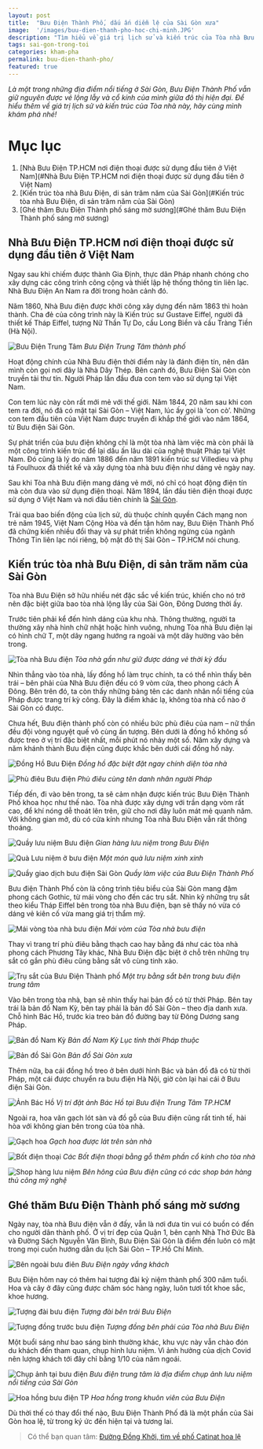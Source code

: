 ```yaml
---
layout: post
title:  "Bưu Điện Thành Phố, dấu ấn diễm lệ của Sài Gòn xưa"
image:  '/images/buu-dien-thanh-pho-hoc-chi-minh.JPG'
description: "Tìm hiểu về giá trị lịch sử và kiến trúc của Tòa nhà Bưu Điện Trung Tâm Thành Phố. Khám phá không gian bên trong và ngoài của Bưu Điện"
tags: sai-gon-trong-toi
categories: kham-pha
permalink: buu-dien-thanh-pho/
featured: true
---
```


_Là một trong những địa điểm nổi tiếng ở Sài Gòn, Bưu Điện Thành Phố vẫn giữ nguyên được vẻ lộng lẫy và cổ kính của mình giữa đô thị hiện đại. Để hiểu thêm về giá trị lịch sử và kiến trúc của Tòa nhà này, hãy cùng mình khám phá nhé!_

# Mục lục
1. [Nhà Bưu Điện TP.HCM nơi điện thoại được sử dụng đầu tiên ở Việt Nam](#Nhà Bưu Điện TP.HCM nơi điện thoại được sử dụng đầu tiên ở Việt Nam)
2. [Kiến trúc tòa nhà Bưu Điện, di sản trăm năm của Sài Gòn](#Kiến trúc tòa nhà Bưu Điện, di sản trăm năm của Sài Gòn)
3. [Ghé thăm Bưu Điện Thành phố sáng mờ sương](#Ghé thăm Bưu Điện Thành phố sáng mờ sương)

## Nhà Bưu Điện TP.HCM nơi điện thoại được sử dụng đầu tiên ở Việt Nam <a name="Nhà Bưu Điện TP.HCM nơi điện thoại được sử dụng đầu tiên ở Việt Nam"></a>

Ngay sau khi chiếm được thành Gia Định, thực dân Pháp nhanh chóng cho xây dựng các công trình công cộng và thiết lập hệ thống thông tin liên lạc. Nhà Bưu Điện An Nam ra đời trong hoàn cảnh đó.

Năm 1860, Nhà Bưu điện được khởi công xây dựng đến năm 1863 thì hoàn thành. Cha đẻ của công trình này là Kiến trúc sư Gustave Eiffel, người đã thiết kế Tháp Eiffel, tượng Nữ Thần Tự Do, cầu Long Biền và cầu Tràng Tiền (Hà Nội).

![Bưu Điện Trung Tâm](/images/Buu-dien-Sai-Gon.JPG)
_Bưu Điện Trung Tâm thành phố_ 

Hoạt động chính của Nhà Bưu điện thời điểm này là đánh điện tín, nên dân mình còn gọi nơi đây là Nhà Dây Thép. Bên cạnh đó, Bưu Điện Sài Gòn còn truyền tải thư tín. Người Pháp lần đầu đưa con tem vào sử dụng tại Việt Nam.

Con tem lúc này còn rất mới mẻ với thế giới. Năm 1844, 20 năm sau khi con tem ra đời, nó đã có mặt tại Sài Gòn – Việt Nam, lúc ấy gọi là ‘con cò’. Những con tem đầu tiên của Việt Nam được truyền đi khắp thế giới vào năm 1864, từ Bưu điện Sài Gòn.

Sự phát triển của bưu điện không chỉ là một tòa nhà làm việc mà còn phải là một công trình kiến trúc để lại dấu ấn lâu dài của nghệ thuật Pháp tại Việt Nam. Đó cũng là lý do năm 1886 đến năm 1891 kiến trúc sư Villedieu và phụ tá Foulhuox đã thiết kế và xây dựng tòa nhà bưu điện như dáng vẻ ngày nay.

Sau khi Tòa nhà Bưu điện mang dáng vẻ mới, nó chỉ có hoạt động điện tín mà còn đưa vào sử dụng điện thoại. Năm 1894, lần đầu tiên điện thoại được sử dụng ở Việt Nam và nơi đầu tiên chính là [Sài Gòn](https://vegiang.com/tag/sai-gon-trong-toi).

Trải qua bao biến động của lịch sử, dù thuộc chính quyền Cách mạng non trẻ năm 1945, Việt Nam Cộng Hòa và đến tận hôm nay, Bưu Điện Thành Phố đã chứng kiến nhiều đổi thay và sự phát triển không ngừng của ngành Thông Tin liên lạc nói riêng, bộ mặt đô thị Sài Gòn – TP.HCM nói chung. 

## Kiến trúc tòa nhà Bưu Điện, di sản trăm năm của Sài Gòn <a name="Kiến trúc tòa nhà Bưu Điện, di sản trăm năm của Sài Gòn "></a>

Tòa nhà Bưu Điện sở hữu nhiều nét đặc sắc về kiến trúc, khiến cho nó trở nên đặc biệt giữa bao tòa nhà lộng lẫy của Sài Gòn, Đông Dương thời ấy. 

Trước tiên phải kể đến hình dáng của khu nhà. Thông thường, người ta thường xây nhà hình chữ nhật hoặc hình vuông, nhưng Tòa nhà Bưu điện lại có hình chữ T, một dãy ngang hướng ra ngoài và một dãy hường vào bên trong.

![Tòa nhà Bưu điện](/images/tham-quan-Buu-dien-Thanh-Pho.JPG)
_Tòa nhà gần như giữ được dáng vẻ thời kỳ đầu_

Nhìn thẳng vào tòa nhà, lấy đồng hồ làm trục chính, ta có thể nhìn thấy bên trái – bên phải của Nhà Bưu điện đều có 9 vòm cửa, theo phong cách Á Đông. Bên trên đó, ta còn thấy những bảng tên các danh nhân nổi tiếng của Pháp được trang trí kỳ công. Đây là điểm khác lạ, không tòa nhà cổ nào ở Sài Gòn có được.

Chưa hết, Bưu điện thành phố còn có nhiều bức phù điêu của nam – nữ thần đều đội vòng nguyệt quế vô cùng ấn tượng. Bên dưới là đồng hồ không số được treo ở vị trí đặc biệt nhất, mỗi phút nó nhảy một số. Năm xây dựng và năm khánh thành Bưu điện cũng được khắc bên dưới cái đồng hồ này. 

![Đồng Hồ Bưu Điện](/images/dong-ho-buu-dien-thanh-pho.JPG)
_Đồng hồ đặc biệt đặt ngay chính diện tòa nhà_

![Phù điêu Bưu điện](/images/ten-danh-nhan-Phap-Buu-Dien-Thanh-pho.JPG)
_Phù điêu cùng tên danh nhân người Pháp_

Tiếp đến, đi vào bên trong, ta sẽ cảm nhận được kiến trúc Bưu Điện Thành Phố khoa học như thế nào. Tòa nhà được xây dựng với trần dạng vòm rất cao, để khí nóng dễ thoát lên trên, giữ cho nơi đây luôn mát mẻ quanh năm. Với không gian mở, dù có cửa kính nhưng Tòa nhà Bưu Điện vẫn rất thông thoáng.

![Quầy lưu niệm Bưu điện](/images/gian-hang-luu-niem-Buu-dien-thanh-pho.JPG)
_Gian hàng lưu niệm trong Bưu Điện_

![Quà Lưu niệm ở bưu điện](/images/do-luu-niem-Buu-dien-thanh-pho.JPG)
_Một món quà lưu niệm xinh xinh_

![Quầy giao dịch bưu điện Sài Gòn](/images/gio-lam-viec-Buu-Dien-thanh-pho.JPG)
_Quầy làm việc của Bưu Điện Thành Phố_

Bưu điện Thành Phố còn là công trình tiêu biểu của Sài Gòn mang đậm phong cách Gothic, từ mái vòng cho đến các trụ sắt. Nhìn kỹ những trụ sắt theo kiểu Tháp Eiffel bên trong tòa nhà Bưu điện, bạn sẽ thấy nó vừa có dáng vẻ kiên cố vừa mang giá trị thẩm mỹ.

![Mái vòng tòa nhà bưu điện](/images/mai-vom-buu-dien-thanh-pho.JPG)
_Mái vòm của Tòa nhà bưu điện_

Thay vì trang trí phù điêu bằng thạch cao hay bằng đá như các tòa nhà phong cách Phương Tây khác, Nhà Bưu Điện đặc biệt ở chỗ trên những trụ sắt có gắn phù điêu cũng bằng sắt vô cùng tinh xảo.

![Trụ sắt của Bưu Điện Thành phố](/images/tru-sat-buu-dien-thanh-pho.JPG)
_Một trụ bằng sắt bên trong bưu điện trung tâm_

Vào bên trong tòa nhà, bạn sẽ nhìn thấy hai bản đồ có từ thời Pháp. Bên tay trái là bản đồ Nam Kỳ, bên tay phải là bản đồ Sài Gòn – theo địa danh xưa. Chỗ hình Bác Hồ, trước kia treo bản đồ đường bay từ Đông Dương sang Pháp. 

![Bản đồ Nam Kỳ](/images/ban-do-Nam-Ky-Buu-Dien-Thanh-Pho.JPG)
_Bản đồ Nam Kỳ Lục tỉnh thời Pháp thuộc_

![Bản đồ Sài Gòn](/images/ban-do-Sai-Gon-xua-Buu-Dien-Thanh-pho.JPG)
_Bản đồ Sài Gòn xưa_

Thêm nữa, ba cái đồng hồ treo ở bên dưới hình Bác và bản đồ đã có từ thời Pháp, một cái được chuyển ra bưu điện Hà Nội, giờ còn lại hai cái ở Bưu điện Sài Gòn. 

![Ảnh Bác Hồ](/images/anh-bac-ho-buu-dien-thanh-pho.JPG)
_Vị trí đặt ảnh Bác Hồ tại Bưu điện Trung Tâm TP.HCM_

Ngoài ra, hoa văn gạch lót sàn và đồ gỗ của Bưu điện cũng rất tinh tế, hài hòa với không gian bên trong của tòa nhà.

![Gạch hoa](/images/gach-hoa-Buu-dien-thanh-pho.JPG)
_Gạch hoa được lát trên sàn nhà_

![Bốt điện thoại](/images/khung-go-buu-dien-Thanh-pho.JPG)
_Các Bốt điện thoại bằng gỗ thêm phần cổ kính cho tòa nhà_

![Shop hàng lưu niệm](/images/quay-luu-niem-buu-dien-thanh-pho.JPG)
_Bên hông của Bưu điện cũng có các shop bán hàng thủ công mỹ nghệ_

## Ghé thăm Bưu Điện Thành phố sáng mờ sương <a name=" Ghé thăm Bưu Điện Thành phố sáng mờ sương"></a>

Ngày nay, tòa nhà Bưu điện vẫn ở đấy, vẫn là nơi đưa tin vui có buồn có đến cho người dân thành phố. Ở vị trí đẹp của Quận 1, bên cạnh Nhà Thờ Đức Bà và Đường Sách Nguyễn Văn Bình, Bưu Điện Sài Gòn là điểm đến luôn có mặt trong mọi cuốn hướng dẫn du lịch Sài Gòn – TP.Hồ Chí Minh.

![Bên ngoài bưu điên](/images/buu-dien-thanh-pho-vang-khach.JPG)
_Bưu Điện ngày vắng khách_

Bưu Điện hôm nay có thêm hai tượng đài kỷ niệm thành phố 300 năm tuổi. Hoa và cây ở đây cũng được chăm sóc hàng ngày, luôn tươi tốt khoe sắc, khoe hương.

![Tượng đài bưu điện](/images/tuong-buu-dien-sai-gon.JPG)
_Tượng đài bên trái Bưu Điện_

![Tượng đồng trước bưu điện](/images/tuong-dai-Buu-Dien-Thanh-Pho.JPG)
_Tượng đồng bên phải của Tòa nhà Bưu Điện_

Một buổi sáng như bao sáng bình thường khác, khu vực này vẫn chào đón du khách đến tham quan, chụp hình lưu niệm. Vì ảnh hưởng của dịch Covid nên lượng khách tới đây chỉ bằng 1/10 của năm ngoái.

![Chụp ảnh tại bưu điện](/images/chup-anh-luu-niem-Buu-Dien-Thanh-Pho.JPG)
_Bưu điện trung tâm là địa điểm chụp ảnh lưu niệm nổi tiếng của Sài Gòn_

![Hoa hồng bưu điện TP](/images/hoa-hong-Buu-Dien-Thanh-Pho.JPG)
_Hoa hồng trong khuôn viên của Bưu Điện_

Dù thời thế có thay đổi thế nào, Bưu Điện Thành Phố đã là một phần của Sài Gòn hoa lệ, từ trong ký ức đến hiện tại và tương lai.

> Có thể bạn quan tâm: [Đường Đồng Khởi, tìm về phố Catinat hoa lệ](https://vegiang.com/dao-quanh-duong-dong-khoi/)
